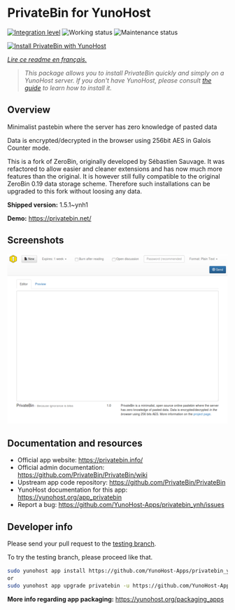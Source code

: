 <!--
N.B.: This README was automatically generated by https://github.com/YunoHost/apps/tree/master/tools/README-generator
It shall NOT be edited by hand.
-->

# PrivateBin for YunoHost

[![Integration level](https://dash.yunohost.org/integration/privatebin.svg)](https://dash.yunohost.org/appci/app/privatebin) ![Working status](https://ci-apps.yunohost.org/ci/badges/privatebin.status.svg) ![Maintenance status](https://ci-apps.yunohost.org/ci/badges/privatebin.maintain.svg)

[![Install PrivateBin with YunoHost](https://install-app.yunohost.org/install-with-yunohost.svg)](https://install-app.yunohost.org/?app=privatebin)

*[Lire ce readme en français.](./README_fr.md)*

> *This package allows you to install PrivateBin quickly and simply on a YunoHost server.
If you don't have YunoHost, please consult [the guide](https://yunohost.org/#/install) to learn how to install it.*

## Overview

Minimalist pastebin where the server has zero knowledge of pasted data

Data is encrypted/decrypted in the browser using 256bit AES in Galois Counter mode.

This is a fork of ZeroBin, originally developed by Sébastien Sauvage. It was refactored to allow easier and cleaner extensions and has now much more features than the original. It is however still fully compatible to the original ZeroBin 0.19 data storage scheme. Therefore such installations can be upgraded to this fork without loosing any data.


**Shipped version:** 1.5.1~ynh1

**Demo:** https://privatebin.net/

## Screenshots

![Screenshot of PrivateBin](./doc/screenshots/bootstrap.png)

## Documentation and resources

* Official app website: <https://privatebin.info/>
* Official admin documentation: <https://github.com/PrivateBin/PrivateBin/wiki>
* Upstream app code repository: <https://github.com/PrivateBin/PrivateBin>
* YunoHost documentation for this app: <https://yunohost.org/app_privatebin>
* Report a bug: <https://github.com/YunoHost-Apps/privatebin_ynh/issues>

## Developer info

Please send your pull request to the [testing branch](https://github.com/YunoHost-Apps/privatebin_ynh/tree/testing).

To try the testing branch, please proceed like that.

``` bash
sudo yunohost app install https://github.com/YunoHost-Apps/privatebin_ynh/tree/testing --debug
or
sudo yunohost app upgrade privatebin -u https://github.com/YunoHost-Apps/privatebin_ynh/tree/testing --debug
```

**More info regarding app packaging:** <https://yunohost.org/packaging_apps>
